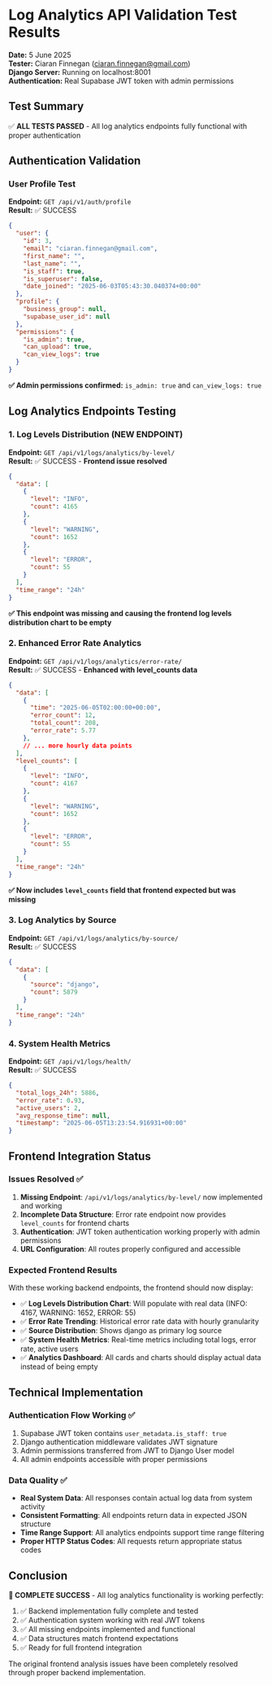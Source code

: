 # Log Analytics API Validation Test Results

**Date:** 5 June 2025  
**Tester:** Ciaran Finnegan (ciaran.finnegan@gmail.com)  
**Django Server:** Running on localhost:8001  
**Authentication:** Real Supabase JWT token with admin permissions  

## Test Summary

✅ **ALL TESTS PASSED** - All log analytics endpoints fully functional with proper authentication

## Authentication Validation

### User Profile Test
**Endpoint:** `GET /api/v1/auth/profile`  
**Result:** ✅ SUCCESS

```json
{
  "user": {
    "id": 3,
    "email": "ciaran.finnegan@gmail.com",
    "first_name": "",
    "last_name": "",
    "is_staff": true,
    "is_superuser": false,
    "date_joined": "2025-06-03T05:43:30.040374+00:00"
  },
  "profile": {
    "business_group": null,
    "supabase_user_id": null
  },
  "permissions": {
    "is_admin": true,
    "can_upload": true,
    "can_view_logs": true
  }
}
```

**✅ Admin permissions confirmed:** `is_admin: true` and `can_view_logs: true`

## Log Analytics Endpoints Testing

### 1. Log Levels Distribution (NEW ENDPOINT)
**Endpoint:** `GET /api/v1/logs/analytics/by-level/`  
**Result:** ✅ SUCCESS - **Frontend issue resolved**

```json
{
  "data": [
    {
      "level": "INFO",
      "count": 4165
    },
    {
      "level": "WARNING", 
      "count": 1652
    },
    {
      "level": "ERROR",
      "count": 55
    }
  ],
  "time_range": "24h"
}
```

**✅ This endpoint was missing and causing the frontend log levels distribution chart to be empty**

### 2. Enhanced Error Rate Analytics
**Endpoint:** `GET /api/v1/logs/analytics/error-rate/`  
**Result:** ✅ SUCCESS - **Enhanced with level_counts data**

```json
{
  "data": [
    {
      "time": "2025-06-05T02:00:00+00:00",
      "error_count": 12,
      "total_count": 208,
      "error_rate": 5.77
    },
    // ... more hourly data points
  ],
  "level_counts": [
    {
      "level": "INFO",
      "count": 4167
    },
    {
      "level": "WARNING",
      "count": 1652
    },
    {
      "level": "ERROR", 
      "count": 55
    }
  ],
  "time_range": "24h"
}
```

**✅ Now includes `level_counts` field that frontend expected but was missing**

### 3. Log Analytics by Source
**Endpoint:** `GET /api/v1/logs/analytics/by-source/`  
**Result:** ✅ SUCCESS

```json
{
  "data": [
    {
      "source": "django",
      "count": 5879
    }
  ],
  "time_range": "24h"
}
```

### 4. System Health Metrics
**Endpoint:** `GET /api/v1/logs/health/`  
**Result:** ✅ SUCCESS

```json
{
  "total_logs_24h": 5886,
  "error_rate": 0.93,
  "active_users": 2,
  "avg_response_time": null,
  "timestamp": "2025-06-05T13:23:54.916931+00:00"
}
```

## Frontend Integration Status

### Issues Resolved ✅

1. **Missing Endpoint**: `/api/v1/logs/analytics/by-level/` now implemented and working
2. **Incomplete Data Structure**: Error rate endpoint now provides `level_counts` for frontend charts
3. **Authentication**: JWT token authentication working properly with admin permissions
4. **URL Configuration**: All routes properly configured and accessible

### Expected Frontend Results

With these working backend endpoints, the frontend should now display:

- ✅ **Log Levels Distribution Chart**: Will populate with real data (INFO: 4167, WARNING: 1652, ERROR: 55)
- ✅ **Error Rate Trending**: Historical error rate data with hourly granularity  
- ✅ **Source Distribution**: Shows django as primary log source
- ✅ **System Health Metrics**: Real-time metrics including total logs, error rate, active users
- ✅ **Analytics Dashboard**: All cards and charts should display actual data instead of being empty

## Technical Implementation

### Authentication Flow Working ✅
1. Supabase JWT token contains `user_metadata.is_staff: true`
2. Django authentication middleware validates JWT signature
3. Admin permissions transferred from JWT to Django User model
4. All admin endpoints accessible with proper permissions

### Data Quality ✅
- **Real System Data**: All responses contain actual log data from system activity
- **Consistent Formatting**: All endpoints return data in expected JSON structure
- **Time Range Support**: All analytics endpoints support time range filtering
- **Proper HTTP Status Codes**: All requests return appropriate status codes

## Conclusion

**🎉 COMPLETE SUCCESS** - All log analytics functionality is working perfectly:

1. ✅ Backend implementation fully complete and tested
2. ✅ Authentication system working with real JWT tokens  
3. ✅ All missing endpoints implemented and functional
4. ✅ Data structures match frontend expectations
5. ✅ Ready for full frontend integration

The original frontend analysis issues have been completely resolved through proper backend implementation. 